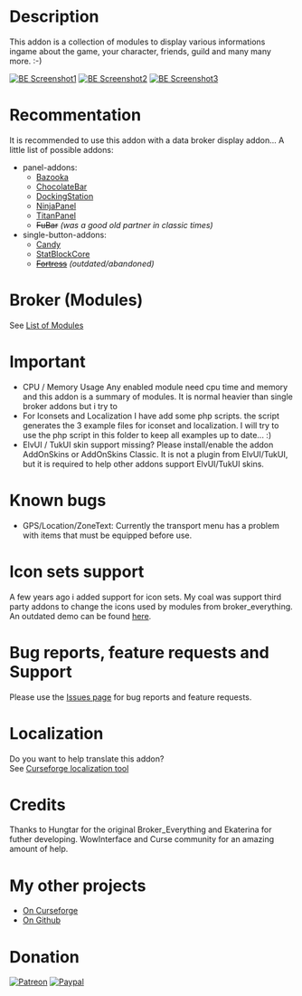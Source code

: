 # Description
This addon is a collection of modules to display various informations ingame about the game, your character, friends, guild and many many more. :-)

[![BE Screenshot1](./.github/media/br_00t.jpg)](./.github/media/br_00.jpg)  [![BE Screenshot2](./.github/media/br_01t.png)](./.github/media/br_01.png)  [![BE Screenshot3](./.github/media/br_02t.png)](./.github/media/br_02.png)

# Recommentation
It is recommended to use this addon with a data broker display addon... A little list of possible addons:
* panel-addons:
  * [Bazooka](https://www.curseforge.com/wow/addons/bazooka)
  * [ChocolateBar](https://www.curseforge.com/wow/addons/chocolatebar)
  * [DockingStation](https://www.wowinterface.com/downloads/info11831-DockingStationDisplay.html)
  * [NinjaPanel](https://www.curseforge.com/wow/addons/ninjapanel)
  * [TitanPanel](https://www.curseforge.com/wow/addons/titan-panel)
  * ~~FuBar~~ *(was a good old partner in classic times)*
* single-button-addons:
  * [Candy](https://www.curseforge.com/wow/addons/candy)
  * [StatBlockCore](https://www.curseforge.com/wow/addons/stat-block-core)
  * ~~[Fortress](https://www.wowace.com/addons/fortress/)~~ *(outdated/abandoned)*

# Broker (Modules)
See [List of Modules](https://www.curseforge.com/wow/addons/broker-everything/pages/modules)

# Important
* CPU / Memory Usage
Any enabled module need cpu time and memory and this addon is a summary of modules. It is normal heavier than single broker addons but i try to
* For Iconsets and Localization
I have add some php scripts. the script generates the 3 example files for iconset and localization.
I will try to use the php script in this folder to keep all examples up to date... :)
* ElvUI / TukUI skin support missing?
Please install/enable the addon AddOnSkins or AddOnSkins Classic.
It is not a plugin from ElvUI/TukUI, but it is required to help other addons support ElvUI/TukUI skins.

# Known bugs
* GPS/Location/ZoneText: Currently the transport menu has a problem with items that must be equipped before use.

# Icon sets support
A few years ago i added support for icon sets. My coal was support third party addons to change the icons used by modules from broker_everything. An outdated demo can be found [here](https://www.wowinterface.com/downloads/info22790.html).

# Bug reports, feature requests and Support
Please use the [Issues page](https://www.curseforge.com/wow/addons/broker-everything/issues) for bug reports and feature requests.

# Localization
Do you want to help translate this addon?\
See [Curseforge localization tool](https://www.curseforge.com/wow/addons/broker-everything/localization)

# Credits
Thanks to Hungtar for the original Broker_Everything and Ekaterina for futher developing. WowInterface and Curse community for an amazing amount of help.

# My other projects
* [On Curseforge](https://www.curseforge.com/members/hizuro_de/projects)
* [On Github](https://github.com/hizuro?tab=repositories)

# Donation
[![Patreon](https://img.shields.io/badge/Patreon-gray?logo=patreon&amp;style=for-the-badge)](https://www.patreon.com/bePatron?u=12558524) [![Paypal](https://img.shields.io/badge/Paypal-gray?logo=paypal&amp;style=for-the-badge)](https://www.paypal.com/cgi-bin/webscr?return=https://paypal.me/hizuro)

